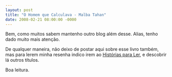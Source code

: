 ```yaml
---
layout: post
title: "O Homem que Calculava - Malba Tahan"
date: 2008-02-21 08:00:00 -0000
---
```


Bem, como muitos sabem mantenho outro blog além desse. Alias, tenho dado muito mais atenção.

De qualquer maneira, não deixo de postar aqui sobre esse livro também, mas para lerem minha resenha indico irem ao <a href="https://historiasparaler.blogspot.com/2008/02/o-homem-que-calculava-malba-tahan.html" class="linkum">Histórias para Ler</a>, e descobrir lá outros títulos.

Boa leitura.